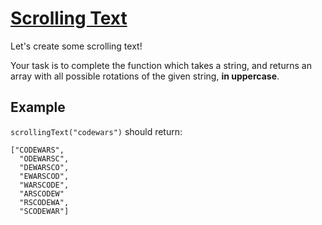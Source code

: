 # [Scrolling Text](https://www.codewars.com/kata/scrolling-text "https://www.codewars.com/kata/5a995c2aba1bb57f660001fd")

Let's create some scrolling text!

Your task is to complete the function which takes a string, and returns an array with all possible
rotations of the given string, **in uppercase**.

## Example

`scrollingText("codewars")` should return:

```
["CODEWARS",
  "ODEWARSC",
  "DEWARSCO",
  "EWARSCOD",
  "WARSCODE",
  "ARSCODEW"
  "RSCODEWA",
  "SCODEWAR"]
```
